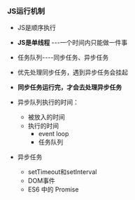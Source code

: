 ### JS运行机制
* JS是顺序执行
* **JS是单线程** ---一个时间内只能做一件事
* 任务队列----同步任务、异步任务
* 优先处理同步任务，遇到异步任务会挂起
* **同步任务运行完，才会去处理异步任务**

* 异步队列执行的时间：
    * 被放入的时间
    * 执行的时间
        * event loop
        * 任务队列

* 异步任务
    * setTimeout和setInterval
    * DOM事件
    * ES6 中的 Promise
 


